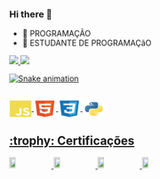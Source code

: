 ### Hi there 👋
- 🔭 PROGRAMAÇÃO
- 🌱  ESTUDANTE DE PROGRAMAÇãO

<div>
  <a href="https://github.com/willkimkr">
  <img height="180em" src="https://github-readme-stats.vercel.app/api?username=willkimkr&show_icons=true&theme=dracula&include_all_commits=true&count_private=true"/>
  <img height="180em" src="https://github-readme-stats.vercel.app/api/top-langs/?username=willkimkr&layout=compact&langs_count=7&theme=dracula"/>
</div>
  
 ![Snake animation](https://github.com/willkimkr/willkimkr/blob/output/github-contribution-grid-snake.svg)
 
  
  
  
  
  
  
<div style="display: inline_block"><br>
  <img align="center" alt="Will-Js" height="30" width="40" src="https://raw.githubusercontent.com/devicons/devicon/master/icons/javascript/javascript-plain.svg">
  <img align="center" alt="Will-HTML" height="30" width="40" src="https://raw.githubusercontent.com/devicons/devicon/master/icons/html5/html5-original.svg">
  <img align="center" alt="Will-CSS" height="30" width="40" src="https://raw.githubusercontent.com/devicons/devicon/master/icons/css3/css3-original.svg">
  <img align="center" alt="Will-Python" height="30" width="40" src="https://raw.githubusercontent.com/devicons/devicon/master/icons/python/python-original.svg">
 
  
  ##
 
<div>
  <h2>:trophy: Certificações</h2>
  
  <a href="https://www.credly.com/badges/1ebd9810-1c24-4f1a-9a0c-ae5535d0593d/public_url" target="blank">
    <img width="15%" height="15%"  src="https://user-images.githubusercontent.com/98241898/193596689-357cdfea-af5a-4fd7-b1e5-945b5ac7d456.jpg"/>
  </a>  
  
  <a href="http://srv.oceanbrasil.com:8000/certificates/certificado-24-2242-28300.pdf" target="blank">
    <img width="15%" height="15%"  src="https://user-images.githubusercontent.com/98241898/193598949-ba7e41b6-fc54-4f29-981c-5cf9b8293b57.jpg"/>
  </a>
  
 <a href="https://www.credly.com/badges/289eaa31-cc4d-4734-97a8-69a25b2e37ce/public_url" target="blank">
    <img width="15%" height="15%"  src="https://user-images.githubusercontent.com/98241898/193598949-ba7e41b6-fc54-4f29-981c-5cf9b8293b57.jpg"/>
  </a>
  
   <a href="https://www.credly.com/badges/289eaa31-cc4d-4734-97a8-69a25b2e37ce/public_url" target="blank">
    <img width="15%" height="15%"  src="https://user-images.githubusercontent.com/98241898/193606135-c90c1d7c-869b-47b3-879b-8774926d6d6e.jpg"/>
  </a>
  
 
</div>
    <br>
      <br>

  
  
  
  
